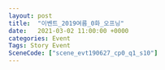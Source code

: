 ```yaml
---
layout: post
title:  "이벤트_2019여름_0화_오프닝"
date:   2021-03-02 11:00:00 +0000
categories: Event
Tags: Story Event
SceneCode: ["scene_evt190627_cp0_q1_s10"]
---
```

